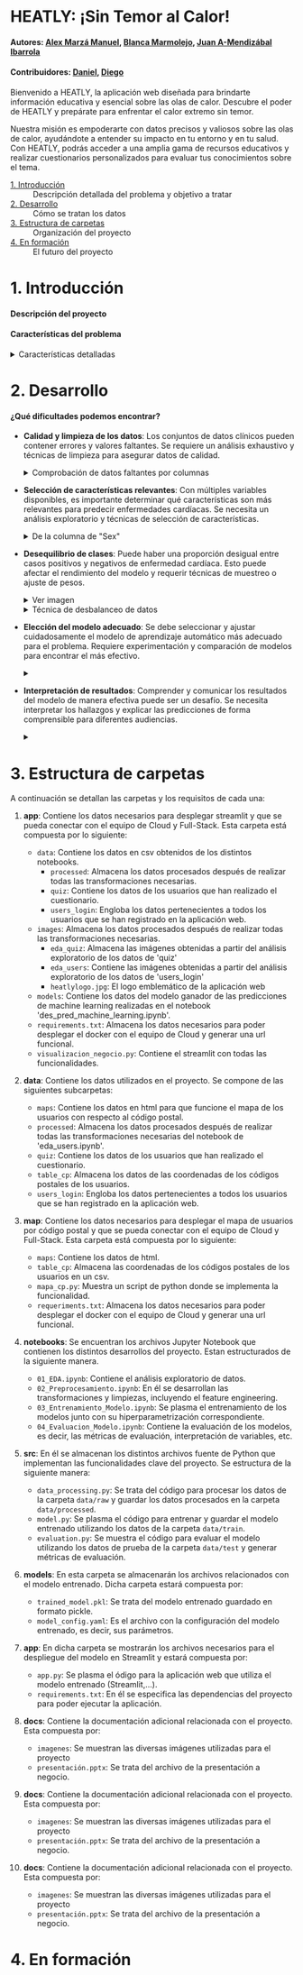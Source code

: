 
</a>
<h1>HEATLY: ¡Sin Temor al Calor!</h1>

#### Autores: [Alex Marzá Manuel](https://github.com/AlexCapis), [Blanca Marmolejo](https://github.com/BlancaMarmolejo),  [Juan A-Mendizábal Ibarrola](https://github.com/juanmendiz)
#### Contribuidores: [Daniel](https://github.com/danieskka),  [Diego](https://github.com/Banbushka)

Bienvenido a HEATLY, la aplicación web diseñada para brindarte información educativa y esencial sobre las olas de calor. Descubre el poder de HEATLY y prepárate para enfrentar el calor extremo sin temor.

Nuestra misión es empoderarte con datos precisos y valiosos sobre las olas de calor, ayudándote a entender su impacto en tu entorno y en tu salud. Con HEATLY, podrás acceder a una amplia gama de recursos educativos y realizar cuestionarios personalizados para evaluar tus conocimientos sobre el tema.


<dl>
  <dt><a href="#introducción">1. Introducción </a></dt>
      <dd>Descripción detallada del problema y objetivo a tratar</dd>

  <dt><a href="#data_compr">2. Desarrollo</a></dt>
      <dd>Cómo se tratan los datos</dd>

  <dt><a href="#estructura">3. Estructura de carpetas</a></dt>
      <dd>Organización del proyecto</dd>
    
  <dt><a href="#construccion">4. En formación </a></dt>
      <dd>El futuro del proyecto</dd>
    

# 1. Introducción

#### Descripción del proyecto




#### Características del problema

<details>
<summary>Características detalladas</summary>
<p>
    
A continuación, se muestra una breve descripción con el significado de cada variable para una mejor comprensión acerca del problema a tratar.

    
</p>
</details>

# 2. Desarrollo

#### ¿Qué dificultades podemos encontrar?


- **Calidad y limpieza de los datos**: Los conjuntos de datos clínicos pueden contener errores y valores faltantes. Se requiere un análisis exhaustivo y técnicas de limpieza para asegurar datos de calidad.
    <details>
    <summary>Comprobación de datos faltantes por columnas</summary>
    <p>

    </p>
    </details>

- **Selección de características relevantes**: Con múltiples variables disponibles, es importante determinar qué características son más relevantes para predecir enfermedades cardíacas. Se necesita un análisis exploratorio y técnicas de selección de características.
    <details>
    <summary>De la columna de "Sex"</summary>
    <p>


    </p>
    </details>

- **Desequilibrio de clases**: Puede haber una proporción desigual entre casos positivos y negativos de enfermedad cardíaca. Esto puede afectar el rendimiento del modelo y requerir técnicas de muestreo o ajuste de pesos.

    <details>
    <summary>Ver imagen</summary>
    <img src=" " alt="drawing" width="400"/>
    </details>

    <details>
    <summary>Técnica de desbalanceo de datos</summary>
    <p>


    </p>
    </details>

- **Elección del modelo adecuado**: Se debe seleccionar y ajustar cuidadosamente el modelo de aprendizaje automático más adecuado para el problema. Requiere experimentación y comparación de modelos para encontrar el más efectivo.
    <details>
    <summary></summary>
    <p>


    </p>
    </details>

- **Interpretación de resultados**: Comprender y comunicar los resultados del modelo de manera efectiva puede ser un desafío. Se necesita interpretar los hallazgos y explicar las predicciones de forma comprensible para diferentes audiencias.
    <details>
    <summary></summary>
    <p>

    </p>
    </details>

# 3. Estructura de carpetas

A continuación se detallan las carpetas y los requisitos de cada una:


1. **app**: Contiene los datos necesarios para desplegar streamlit y que se pueda conectar con el equipo de Cloud y Full-Stack. Esta carpeta está compuesta por lo siguiente:
   - `data`: Contiene los datos en csv obtenidos de los distintos notebooks.
        - `processed`: Almacena los datos procesados después de realizar todas las transformaciones necesarias.
        - `quiz`: Contiene los datos de los usuarios que han realizado el cuestionario.
        - `users_login`: Engloba los datos pertenecientes a todos los usuarios que se han registrado en la aplicación web.
   - `images`: Almacena los datos procesados después de realizar todas las transformaciones necesarias.
        - `eda_quiz`: Almacena las imágenes obtenidas a partir del análisis exploratorio de los datos de 'quiz'
        - `eda_users`: Contiene las imágenes obtenidas a partir del análisis exploratorio de los datos de 'users_login'
        - `heatlylogo.jpg`: El logo emblemático de la aplicación web
   - `models`: Contiene los datos del modelo ganador de las predicciones de machine learning realizadas en el notebook 'des_pred_machine_learning.ipynb'.
   - `requirements.txt`: Almacena los datos necesarios para poder desplegar el docker con el equipo de Cloud y generar una url funcional.
   - `visualizacion_negocio.py`: Contiene el streamlit con todas las funcionalidades.


2. **data**: Contiene los datos utilizados en el proyecto. Se compone de las siguientes subcarpetas:
   - `maps`: Contiene los datos en html para que funcione el mapa de los usuarios con respecto al código postal.
   - `processed`: Almacena los datos procesados después de realizar todas las transformaciones necesarias del notebook de 'eda_users.ipynb'.
   - `quiz`: Contiene los datos de los usuarios que han realizado el cuestionario.
   - `table_cp`: Almacena los datos de las coordenadas de los códigos postales de los usuarios.
   - `users_login`: Engloba los datos pertenecientes a todos los usuarios que se han registrado en la aplicación web.

5. **map**: Contiene los datos necesarios para desplegar el mapa de usuarios por código postal y que se pueda conectar con el equipo de Cloud y Full-Stack. Esta carpeta está compuesta por lo siguiente:
   - `maps`: Contiene los datos de html.
   - `table_cp`: Almacena las coordenadas de los códigos postales de los usuarios en un csv.
   - `mapa_cp.py`: Muestra un script de python donde se implementa la funcionalidad.
   - `requeriments.txt`: Almacena los datos necesarios para poder desplegar el docker con el equipo de Cloud y generar una url funcional.

3. **notebooks**: Se encuentran los archivos Jupyter Notebook que contienen los distintos desarrollos del proyecto. Estan estructurados de la siguiente manera.
   - `01_EDA.ipynb`: Contiene el análisis exploratorio de datos.
   - `02_Preprocesamiento.ipynb`: En él se desarrollan las transformaciones y limpiezas, incluyendo el feature engineering.
   - `03_Entrenamiento_Modelo.ipynb`: Se plasma el entrenamiento de los modelos junto con su hiperparametrización correspondiente.
   - `04_Evaluacion_Modelo.ipynb`: Contiene la evaluación de los modelos, es decir, las métricas de evaluación, interpretación de variables, etc.

4. **src**: En él se almacenan los distintos archivos fuente de Python que implementan las funcionalidades clave del proyecto. Se estructura de la siguiente manera:
   - `data_processing.py`: Se trata del código para procesar los datos de la carpeta `data/raw` y guardar los datos procesados en la carpeta `data/processed`.
   - `model.py`: Se plasma el código para entrenar y guardar el modelo entrenado utilizando los datos de la carpeta `data/train`.
   - `evaluation.py`: Se muestra el código para evaluar el modelo utilizando los datos de prueba de la carpeta `data/test` y generar métricas de evaluación.

5. **models**: En esta carpeta se almacenarán los archivos relacionados con el modelo entrenado. Dicha carpeta estará compuesta por:
   - `trained_model.pkl`: Se trata del modelo entrenado guardado en formato pickle.
   - `model_config.yaml`: Es el archivo con la configuración del modelo entrenado, es decir, sus parámetros.

6. **app**: En dicha carpeta se mostrarán los archivos necesarios para el despliegue del modelo en Streamlit y estará compuesta por:

   - `app.py`: Se plasma el ódigo para la aplicación web que utiliza el modelo entrenado (Streamlit,...).
   - `requirements.txt`: En él se especifica las dependencias del proyecto para poder ejecutar la aplicación.

5. **docs**: Contiene la documentación adicional relacionada con el proyecto. Esta compuesta por:
   - `imagenes`: Se muestran las diversas imágenes utilizadas para el proyecto
   - `presentación.pptx`: Se trata del archivo de la presentación a negocio.

6. **docs**: Contiene la documentación adicional relacionada con el proyecto. Esta compuesta por:
   - `imagenes`: Se muestran las diversas imágenes utilizadas para el proyecto
   - `presentación.pptx`: Se trata del archivo de la presentación a negocio.

7. **docs**: Contiene la documentación adicional relacionada con el proyecto. Esta compuesta por:
   - `imagenes`: Se muestran las diversas imágenes utilizadas para el proyecto
   - `presentación.pptx`: Se trata del archivo de la presentación a negocio.


# 4. En formación


